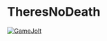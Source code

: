 # TheresNoDeath

[![GameJolt](https://img.shields.io/badge/Game%20Jolt?style=for-the-badge&logo=gamejolt&logoColor=white&logoSize=20&link=https%3A%2F%2Fgamejolt.com%2F%40TheresNoDeath)](https://gamejolt.com/@TheresNoDeath)
